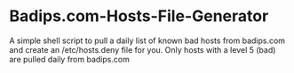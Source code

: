# Badips.com-Hosts-File-Generator
A simple shell script to pull a daily list of known bad hosts from badips.com and create an /etc/hosts.deny file for you. Only hosts with a level 5 (bad) are pulled daily from badips.com
